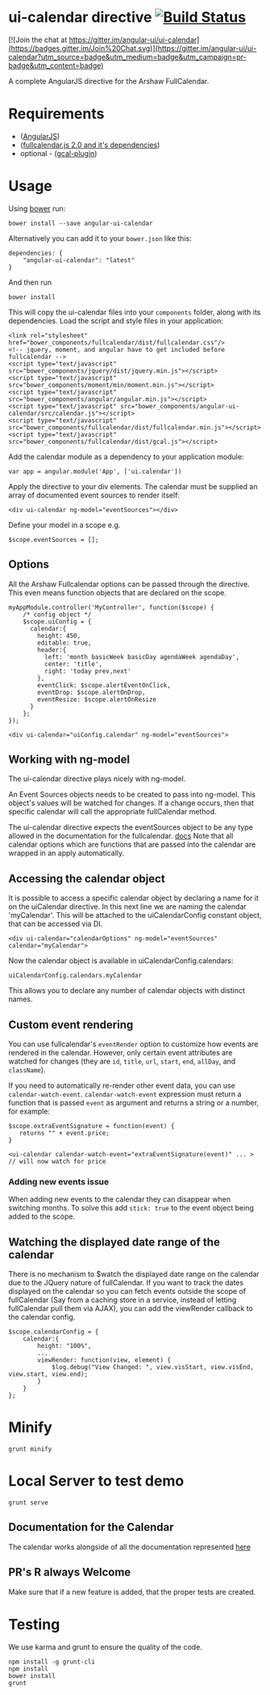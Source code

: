 # ui-calendar directive [![Build Status](https://travis-ci.org/angular-ui/ui-calendar.svg?branch=master)](https://travis-ci.org/angular-ui/ui-calendar)

[![Join the chat at https://gitter.im/angular-ui/ui-calendar](https://badges.gitter.im/Join%20Chat.svg)](https://gitter.im/angular-ui/ui-calendar?utm_source=badge&utm_medium=badge&utm_campaign=pr-badge&utm_content=badge)

A complete AngularJS directive for the Arshaw FullCalendar.

# Requirements

- ([AngularJS](http://code.angularjs.org/1.2.1/angular.js))
- ([fullcalendar.js 2.0 and it's dependencies](http://arshaw.com/fullcalendar/download/))
- optional - ([gcal-plugin](http://arshaw.com/js/fullcalendar-1.5.3/fullcalendar/gcal.js))

# Usage

Using [bower](http://bower.io) run:

    bower install --save angular-ui-calendar

Alternatively you can add it to your `bower.json` like this:

    dependencies: {
        "angular-ui-calendar": "latest"
    }

And then run

    bower install

This will copy the ui-calendar files into your `components` folder, along with its dependencies. Load the script and style files in your application:

    <link rel="stylesheet" href="bower_components/fullcalendar/dist/fullcalendar.css"/>
    <!-- jquery, moment, and angular have to get included before fullcalendar -->
    <script type="text/javascript" src="bower_components/jquery/dist/jquery.min.js"></script>
    <script type="text/javascript" src="bower_components/moment/min/moment.min.js"></script>
    <script type="text/javascript" src="bower_components/angular/angular.min.js"></script>
    <script type="text/javascript" src="bower_components/angular-ui-calendar/src/calendar.js"></script>
    <script type="text/javascript" src="bower_components/fullcalendar/dist/fullcalendar.min.js"></script>
    <script type="text/javascript" src="bower_components/fullcalendar/dist/gcal.js"></script>

Add the calendar module as a dependency to your application module:

    var app = angular.module('App', ['ui.calendar'])

Apply the directive to your div elements. The calendar must be supplied an array of documented event sources to render itself:

    <div ui-calendar ng-model="eventSources"></div>

Define your model in a scope e.g.

    $scope.eventSources = [];

## Options

All the Arshaw Fullcalendar options can be passed through the directive. This even means function objects that are declared on the scope.

    myAppModule.controller('MyController', function($scope) {
        /* config object */
        $scope.uiConfig = {
          calendar:{
            height: 450,
            editable: true,
            header:{
              left: 'month basicWeek basicDay agendaWeek agendaDay',
              center: 'title',
              right: 'today prev,next'
            },
            eventClick: $scope.alertEventOnClick,
            eventDrop: $scope.alertOnDrop,
            eventResize: $scope.alertOnResize
          }
        };
    });

    <div ui-calendar="uiConfig.calendar" ng-model="eventSources">

## Working with ng-model

The ui-calendar directive plays nicely with ng-model.

An Event Sources objects needs to be created to pass into ng-model. This object's values will be watched for changes. If a change occurs, then that specific calendar will call the appropriate fullCalendar method.

The ui-calendar directive expects the eventSources object to be any type allowed in the documentation for the fullcalendar. [docs](http://arshaw.com/fullcalendar/docs/event_data/Event_Source_Object/)
Note that all calendar options which are functions that are passed into the calendar are wrapped in an apply automatically.

## Accessing the calendar object

It is possible to access a specific calendar object by declaring a name for it on the uiCalendar directive. In this next line we are naming the calendar 'myCalendar'. This will be attached to the uiCalendarConfig constant object, that can be accessed via DI.

    <div ui-calendar="calendarOptions" ng-model="eventSources" calendar="myCalendar">

Now the calendar object is available in uiCalendarConfig.calendars:

    uiCalendarConfig.calendars.myCalendar

This allows you to declare any number of calendar objects with distinct names.

## Custom event rendering

You can use fullcalendar's `eventRender` option to customize how events are rendered in the calendar.
However, only certain event attributes are watched for changes (they are `id`, `title`, `url`, `start`, `end`, `allDay`, and `className`).

If you need to automatically re-render other event data, you can use `calendar-watch-event`.
`calendar-watch-event` expression must return a function that is passed `event` as argument and returns a string or a number, for example:

    $scope.extraEventSignature = function(event) {
       returns "" + event.price;
    }

    <ui-calendar calendar-watch-event="extraEventSignature(event)" ... >
    // will now watch for price

### Adding new events issue

When adding new events to the calendar they can disappear when switching months. To solve this add `stick: true` to the event object being added to the scope.

## Watching the displayed date range of the calendar

There is no mechanism to $watch the displayed date range on the calendar due to the JQuery nature of fullCalendar.  If you want
to track the dates displayed on the calendar so you can fetch events outside the scope of fullCalendar (Say from a caching store
in a service, instead of letting fullCalendar pull them via AJAX), you can add the viewRender callback to the calendar config.

    $scope.calendarConfig = {
        calendar:{
            height: "100%",
            ...
            viewRender: function(view, element) {
                $log.debug("View Changed: ", view.visStart, view.visEnd, view.start, view.end);
            }
        }
    };

# Minify

    grunt minify

# Local Server to test demo

    grunt serve


## Documentation for the Calendar

The calendar works alongside of all the documentation represented [here](http://arshaw.com/fullcalendar/docs)

## PR's R always Welcome
Make sure that if a new feature is added, that the proper tests are created.

# Testing

We use karma and grunt to ensure the quality of the code.

    npm install -g grunt-cli
    npm install
    bower install
    grunt
